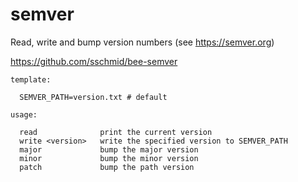 # semver
Read, write and bump version numbers (see https://semver.org)

https://github.com/sschmid/bee-semver

```
template:

  SEMVER_PATH=version.txt # default

usage:

  read              print the current version
  write <version>   write the specified version to SEMVER_PATH
  major             bump the major version
  minor             bump the minor version
  patch             bump the path version
```
